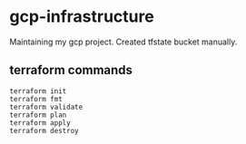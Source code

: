 # gcp-infrastructure

Maintaining my gcp project. Created tfstate bucket manually.

## terraform commands

```
terraform init
terraform fmt
terraform validate
terraform plan
terraform apply
terraform destroy
```
